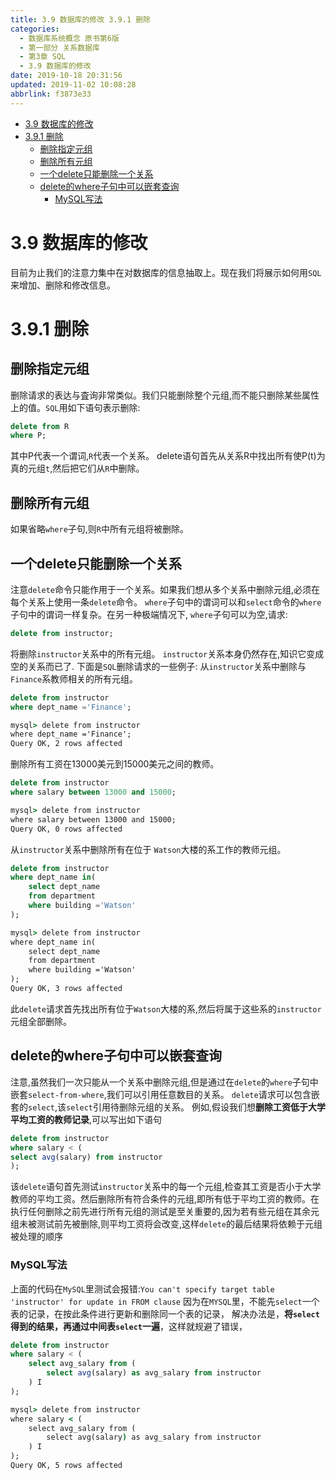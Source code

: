 ```yaml
---
title: 3.9 数据库的修改 3.9.1 删除
categories: 
  - 数据库系统概念 原书第6版
  - 第一部分 关系数据库
  - 第3章 SQL
  - 3.9 数据库的修改
date: 2019-10-18 20:31:56
updated: 2019-11-02 10:08:28
abbrlink: f3873e33
---
```

- [3.9 数据库的修改](/ReadingNotes/f3873e33/#3-9-数据库的修改)
- [3.9.1 删除](/ReadingNotes/f3873e33/#3-9-1-删除)
    - [删除指定元组](/ReadingNotes/f3873e33/#删除指定元组)
    - [删除所有元组](/ReadingNotes/f3873e33/#删除所有元组)
    - [一个delete只能删除一个关系](/ReadingNotes/f3873e33/#一个delete只能删除一个关系)
    - [delete的where子句中可以嵌套查询](/ReadingNotes/f3873e33/#delete的where子句中可以嵌套查询)
        - [MySQL写法](/ReadingNotes/f3873e33/#MySQL写法)

<!--more-->
<script src="https://cdn.bootcss.com/jquery/3.4.0/jquery.slim.min.js"></script>
<script>$(document).ready(function () {$(".post-body > ul:nth-child(1)").hide();});</script>

<!--end-->
<!--SSTStart-->
# 3.9 数据库的修改 #
目前为止我们的注意力集中在对数据库的信息抽取上。现在我们将展示如何用`SQL`来增加、删除和修改信息。
# 3.9.1 删除 #
## 删除指定元组 ##
删除请求的表达与査询非常类似。我们只能删除整个元组,而不能只删除某些属性上的值。`SQL`用如下语句表示删除:
```sql
delete from R
where P;
```
其中P代表一个谓词,`R`代表一个关系。 delete语句首先从关系R中找出所有使P(t)为真的元组`t`,然后把它们从`R`中删除。
## 删除所有元组 ##
如果省略`where`子句,则`R`中所有元组将被删除。
## 一个delete只能删除一个关系 ##
注意`delete`命令只能作用于一个关系。如果我们想从多个关系中删除元组,必须在每个关系上使用一条`delete`命令。 
`where`子句中的谓词可以和`select`命令的`where`子句中的谓词一样复杂。在另一种极端情况下, `where`子句可以为空,请求:
```sql
delete from instructor;
```
将删除`instructor`关系中的所有元组。 `instructor`关系本身仍然存在,知识它变成空的关系而已了.
下面是`SQL`删除请求的一些例子:
从`instructor`关系中删除与`Finance`系教师相关的所有元组。
```sql
delete from instructor
where dept_name ='Finance';
```
```cmd
mysql> delete from instructor
where dept_name ='Finance';
Query OK, 2 rows affected
```
删除所有工资在13000美元到15000美元之间的教师。
```sql
delete from instructor
where salary between 13000 and 15000;
```
```cmd
mysql> delete from instructor
where salary between 13000 and 15000;
Query OK, 0 rows affected
```
从`instructor`关系中删除所有在位于 `Watson`大楼的系工作的教师元组。
```sql
delete from instructor
where dept_name in(
    select dept_name
    from department
    where building ='Watson'
);
```
```cmd
mysql> delete from instructor
where dept_name in(
    select dept_name
    from department
    where building ='Watson'
);
Query OK, 3 rows affected
```
此`delete`请求首先找出所有位于`Watson`大楼的系,然后将属于这些系的`instructor`元组全部删除。
## delete的where子句中可以嵌套查询 ##
注意,虽然我们一次只能从一个关系中删除元组,但是通过在`delete`的`where`子句中嵌套`select-from-where`,我们可以引用任意数目的关系。 `delete`请求可以包含嵌套的`select`,该`select`引用待删除元组的关系。
例如,假设我们想**删除工资低于大学平均工资的教师记录**,可以写出如下语句
```sql
delete from instructor
where salary < (
select avg(salary) from instructor
);
```
该`delete`语句首先测试`instructor`关系中的每一个元组,检查其工资是否小于大学教师的平均工资。然后删除所有符合条件的元组,即所有低于平均工资的教师。在执行任何删除之前先进行所有元组的测试是至关重要的,因为若有些元组在其余元组未被测试前先被删除,则平均工资将会改变,这样`delete`的最后结果将依赖于元组被处理的顺序
### MySQL写法 ###
上面的代码在`MySQL`里测试会报错:`You can't specify target table 'instructor' for update in FROM clause`
因为在`MYSQL`里，不能先`select`一个表的记录，在按此条件进行更新和删除同一个表的记录，
解决办法是，**将`select`得到的结果，再通过中间表`select`一遍**，这样就规避了错误，
```sql
delete from instructor
where salary < (
    select avg_salary from (
        select avg(salary) as avg_salary from instructor
    ) I
);
```
```cmd
mysql> delete from instructor
where salary < (
    select avg_salary from (
        select avg(salary) as avg_salary from instructor
    ) I
);
Query OK, 5 rows affected
```
<!--SSTStop-->

